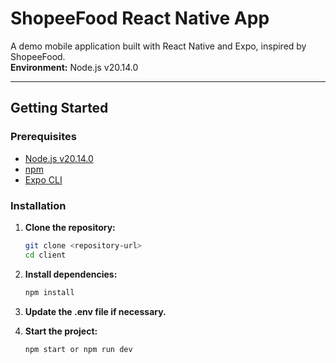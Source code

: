 # ShopeeFood React Native App

A demo mobile application built with React Native and Expo, inspired by ShopeeFood.  
**Environment:** Node.js v20.14.0

---

## Getting Started

### Prerequisites

- [Node.js v20.14.0](https://nodejs.org/en/download/)
- [npm](https://www.npmjs.com/get-npm)
- [Expo CLI](https://docs.expo.dev/get-started/installation/)

### Installation

1. **Clone the repository:**
   ```sh
   git clone <repository-url>
   cd client
   ```

2. **Install dependencies:**
   ```sh
   npm install
   ```

3. **Update the .env file if necessary.**

4. **Start the project:**
   ```sh
   npm start or npm run dev
   ```
